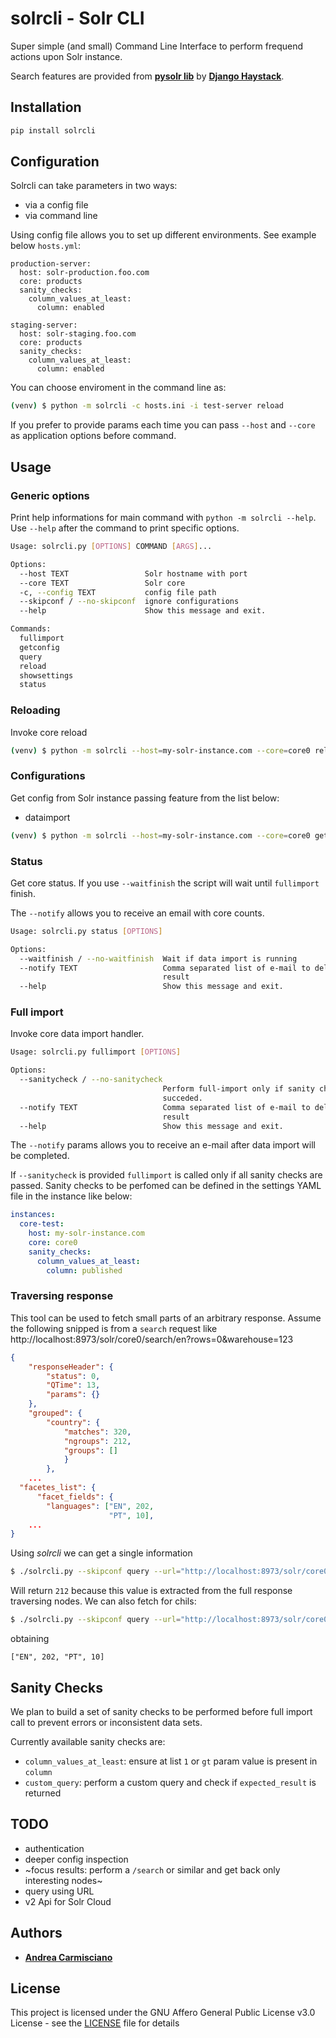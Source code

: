 # solrcli - Solr CLI

Super simple (and small) Command Line Interface to perform frequend actions upon Solr instance. 

Search features are provided from [**pysolr lib**](https://github.com/django-haystack/pysolr/) by [**Django Haystack**](https://github.com/django-haystack).


## Installation

```bash
pip install solrcli
```

## Configuration

Solrcli can take parameters in two ways:

* via a config file
* via command line

Using config file allows you to set up different environments. See example below `hosts.yml`:

```
production-server:
  host: solr-production.foo.com
  core: products
  sanity_checks:
    column_values_at_least: 
      column: enabled

staging-server:
  host: solr-staging.foo.com
  core: products
  sanity_checks:
    column_values_at_least: 
      column: enabled

```

You can choose enviroment in the command line as:

```bash
(venv) $ python -m solrcli -c hosts.ini -i test-server reload
```

If you prefer to provide params each time you can pass `--host` and `--core` as application options before command.


## Usage

### Generic options

Print help informations for main command with `python -m solrcli --help`. Use `--help` after the command to print specific options.

```bash
Usage: solrcli.py [OPTIONS] COMMAND [ARGS]...

Options:
  --host TEXT                 Solr hostname with port
  --core TEXT                 Solr core
  -c, --config TEXT           config file path
  --skipconf / --no-skipconf  ignore configurations
  --help                      Show this message and exit.

Commands:
  fullimport
  getconfig
  query
  reload
  showsettings
  status
```

### Reloading

Invoke core reload

```bash
(venv) $ python -m solrcli --host=my-solr-instance.com --core=core0 reload
```

### Configurations

Get config from Solr instance passing feature from the list below:

* dataimport

```bash
(venv) $ python -m solrcli --host=my-solr-instance.com --core=core0 getconfig --feature=dataimport
```

### Status

Get core status. If you use `--waitfinish` the script will wait until `fullimport` finish.

The `--notify` allows you to receive an email with core counts.

```bash
Usage: solrcli.py status [OPTIONS]

Options:
  --waitfinish / --no-waitfinish  Wait if data import is running
  --notify TEXT                   Comma separated list of e-mail to deliver
                                  result
  --help                          Show this message and exit.
```


### Full import

Invoke core data import handler. 
```bash
Usage: solrcli.py fullimport [OPTIONS]

Options:
  --sanitycheck / --no-sanitycheck
                                  Perform full-import only if sanity check
                                  succeded.
  --notify TEXT                   Comma separated list of e-mail to deliver
                                  result
  --help                          Show this message and exit.
```

The `--notify` params allows you to receive an e-mail after data import will be completed.

If `--sanitycheck` is provided `fullimport` is called only if all sanity checks are passed. 
Sanity checks to be perfomed can be defined in the settings YAML file in the instance like below:

```yaml
instances:
  core-test:
    host: my-solr-instance.com
    core: core0
    sanity_checks:
      column_values_at_least: 
        column: published
```

### Traversing response

This tool can be used to fetch small parts of an arbitrary response. Assume the following snipped is from a `search` request like http://localhost:8973/solr/core0/search/en?rows=0&warehouse=123 

```json
{
    "responseHeader": {
        "status": 0,
        "QTime": 13,
        "params": {}
    },
    "grouped": {
        "country": {
            "matches": 320,
            "ngroups": 212,
            "groups": []
            }
        },
    ...
  "facetes_list": {      
      "facet_fields": {
        "languages": ["EN", 202,
                      "PT", 10],
    ...
}
```

Using _solrcli_ we can get a single information

```bash
$ ./solrcli.py --skipconf query --url="http://localhost:8973/solr/core0/search/en?rows=0&warehouse=123" --find=grouped/contry/ngroups
```

Will return `212` because this value is extracted from the full response traversing nodes.
We can also fetch for chils:

```bash
$ ./solrcli.py --skipconf query --url="http://localhost:8973/solr/core0/search/en?rows=0&warehouse=123" --find=facetes_list/facet_fields/languages
```

obtaining

```
["EN", 202, "PT", 10]
```


## Sanity Checks

We plan to build a set of sanity checks to be performed before full import call to prevent errors or inconsistent data sets.

Currently available sanity checks are:

- `column_values_at_least`: ensure at list `1` or `gt` param value is present in `column`
- `custom_query`: perform a custom query and check if `expected_result` is returned

## TODO

* authentication
* deeper config inspection
* ~focus results: perform a `/search` or similar and get back only interesting nodes~
* query using URL
* v2 Api for Solr Cloud

## Authors

* [**Andrea Carmisciano**](https://github.com/acarmisc/)


## License

This project is licensed under the GNU Affero General Public License v3.0 License - see the [LICENSE](LICENSE) file for details
